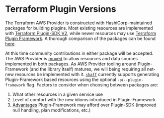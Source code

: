 # Terraform Plugin Versions

The Terraform AWS Provider is constructed with HashiCorp-maintained packages for building plugins. Most existing resources are implemented with [Terraform Plugin-SDK V2](https://developer.hashicorp.com/terraform/plugin/sdkv2), while newer resources may use [Terraform Plugin Framework](https://developer.hashicorp.com/terraform/plugin/framework). A thorough comparison of the packages can be found [here](https://developer.hashicorp.com/terraform/plugin/framework-benefits).

At this time community contributions in either package will be accepted. The AWS Provider is [muxed](https://developer.hashicorp.com/terraform/plugin/framework/migrating/mux) to allow resources and data sources implemented in both packages. As AWS Provider tooling around Plugin-Framework (and the library itself) matures, we will being requiring all net-new resources be implemented with it. [`skaff`](skaff.md) currently supports generating Plugin-Framework based resources using the optional `-p`/`--plugin-framework` flag. Factors to consider when choosing between packages are:

1. What other resources in a given service use
2. Level of comfort with the new idioms introduced in Plugin-Framework
3. [Advantages](https://developer.hashicorp.com/terraform/plugin/framework-benefits#plugin-framework-benefits) Plugin-Framework may afford over Plugin-SDK (improved null handling, plan modifications, etc.)
